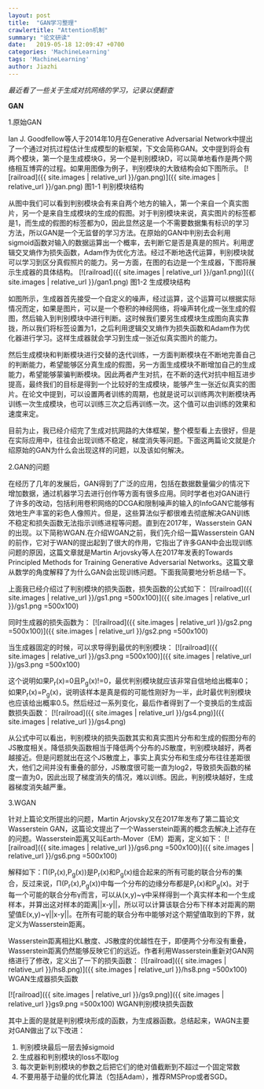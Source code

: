 ```yaml
---
layout: post
title:  "GAN学习整理"
crawlertitle: "Attention机制"
summary: "论文研读"
date:   2019-05-18 12:09:47 +0700
categories: 'MachineLearning'
tags: 'MachineLearning'
author: Jiazhi
---
```

*最近看了一些关于生成对抗网络的学习，记录以便翻查*

**GAN**

1.原始GAN

Ian J. Goodfellow等人于2014年10月在Generative Adversarial Network中提出了一个通过对抗过程估计生成模型的新框架，下文会简称GAN。文中提到将会有两个模块，第一个是生成模块G，另一个是判别模块D，可以简单地看作是两个网络相互博弈的过程。如果用图像为例子，判别模块的大致结构会如下图所示。
 [![railroad]({{ site.images | relative_url }}/gan.png)]({{ site.images | relative_url }}/gan.png)
图1-1 判别模块结构

从图中我们可以看到判别模块会有来自两个地方的输入，第一个来自一个真实图片，另一个是来自生成模块的生成的假图。对于判别模块来说，真实图片的标签都是1，而生成的假图的标签都为0，因此显然这是一个不需要数据集有标识的学习方法，所以GAN是一个无监督的学习方法。在原始的GAN中判别去会利用sigmoid函数对输入的数据运算出一个概率，去判断它是否是真是的照片。利用逻辑交叉熵作为损失函数，Adam作为优化方法。经过不断地迭代运算，判别模块就可以学习到区分真假照片的能力。另一方面，在图的右边是一个生成器，下图将展示生成器的具体结构。
 [![railroad]({{ site.images | relative_url }}/gan1.png)]({{ site.images | relative_url }}/gan1.png)
图1-2 生成模块结构

如图所示，生成器首先接受一个自定义的噪声，经过运算，这个运算可以根据实际情况而定，如果是图片，可以是一个卷积的神经网络，将噪声转化成一张生成的假图，然后输入到判别模块中进行判断。这时候我们要另生成模块生成图向真实靠拢，所以我们将标签设置为1，之后利用逻辑交叉熵作为损失函数和Adam作为优化器进行学习。这样生成器就会学习到生成一张近似真实图片的能力。

然后生成模块和判断模块进行交替的迭代训练，一方面判断模块在不断地完善自己的判断能力，希望能够区分真生成的假图，另一方面生成模块不断增加自己的生成能力，希望能够蒙骗判断模块。因此两者产生对抗，在不断的迭代对抗中相互进步提高，最终我们的目标是得到一个比较好的生成模块，能够产生一张近似真实的图片。在论文中提到，可以设置两者训练的周期，也就是说可以训练两次判断模块再训练一次生成模块，也可以训练三次之后再训练一次。这个值可以由训练的效果和速度来定。

目前为止，我已经介绍完了生成对抗网路的大体框架，整个模型看上去很好，但是在实际应用中，往往会出现训练不稳定，梯度消失等问题。下面这两篇论文就是介绍原始的GAN为什么会出现这样的问题，以及该如何解决。

2.GAN的问题

在经历了几年的发展后，GAN得到了广泛的应用，包括在数据数量偏少的情况下增加数据，通过机器学习去进行创作等方面有很多应用。同时学者也对GAN进行了许多的改动，包括利用卷积网络的DCGA和限制噪声的输入的InfoGAN它能够有效地生产丰富的彩色人像照片。但是，这些算法似乎都很难去彻底解决GAN训练不稳定和损失函数无法指示训练进程等问题。直到在2017年，Wasserstein GAN的出现。以下简称WGAN.在介绍WGAN之前，我们先介绍一篇Wasserstein GAN的前作，它对于WAN的提出起到了很大的作用，它指出了许多GAN中会出现训练问题的原因，这篇文章就是Martin Arjovsky等人在2017年发表的Towards Principled Methods for Training Generative Adversarial Networks。这篇文章从数学的角度解释了为什么GAN会出现训练问题。下面我简要地分析总结一下。

上面我已经介绍过了判别模块的损失函数，损失函数的公式如下：
 [![railroad]({{ site.images | relative_url }}/gs1.png =500x100)]({{ site.images | relative_url }}/gs1.png =500x100)

同时生成器的损失函数为：
 [![railroad]({{ site.images | relative_url }}/gs2.png =500x100)]({{ site.images | relative_url }}/gs2.png =500x100)

当生成器固定的时候，可以求导得到最优的判别模块：
 [![railroad]({{ site.images | relative_url }}/gs3.png =500x100)]({{ site.images | relative_url }}/gs3.png =500x100)
 
这个说明如果P<sub>r</sub>(x)=0且P<sub>g</sub>(x)!=0，最优判别模块就应该非常自信地给出概率0；如果P<sub>r</sub>(x)=P<sub>g</sub>(x)，说明该样本是真是假的可能性刚好为一半，此时最优判别模块也应该给出概率0.5。然后经过一系列变化，最后作者得到了一个变换后的生成函数损失函数：
 [![railroad]({{ site.images | relative_url }}/gs4.png)]({{ site.images | relative_url }}/gs4.png)
 
从公式中可以看出，判别模块的损失函数其实和真实图片分布和生成的假图分布的JS散度相关。降低损失函数相当于降低两个分布的JS散度，判别模块越好，两者越接近。但是问题就出在这个JS散度上，事实上真实分布和生成分布往往差距很大，他们之间并没有重叠的部分，JS散度很可能一直为log2，导致损失函数的梯度一直为0，因此出现了梯度消失的情况，难以训练。因此，判别模块越好，生成器梯度消失越严重。

3.WGAN

针对上篇论文所提出的问题，Martin Arjovsky又在2017年发布了第二篇论文Wasserstein GAN，这篇论文提出了一个Wasserstein距离的概念去解决上述存在的问题。Wasserstein距离又叫Earth-Mover（EM）距离，定义如下：
 [![railroad]({{ site.images | relative_url }}/gs6.png =500x100)]({{ site.images | relative_url }}/gs6.png =500x100)
 
解释如下：Π(P<sub>r</sub>(x),P<sub>g</sub>(x))是P<sub>r</sub>(x)和P<sub>g</sub>(x)组合起来的所有可能的联合分布的集合，反过来说，Π(P<sub>r</sub>(x),P<sub>g</sub>(x))中每一个分布的边缘分布都是P<sub>r</sub>(x)和P<sub>g</sub>(x)。对于每一个可能的联合分布γ而言，可以从(x,y)~γ中采样得到一个真实样本和一个生成样本，并算出这对样本的距离||x-y||，所以可以计算该联合分布下样本对距离的期望值E(x,y)~γ||x-y||。在所有可能的联合分布中能够对这个期望值取到的下界，就定义为Wasserstein距离。

Wasserstein距离相比KL散度、JS散度的优越性在于，即便两个分布没有重叠，Wasserstein距离仍然能够反映它们的远近。作者利用Wasserstein重新对GAN网络进行了修改，定义出了一下的损失函数：
 [![railroad]({{ site.images | relative_url }}/hs8.png)]({{ site.images | relative_url }}/hs8.png =500x100)
     WGAN生成器损失函数

 [![railroad]({{ site.images | relative_url }}/gs9.png)]({{ site.images | relative_url }}gs9.png =500x100)
     WGAN判别模块损失函数

其中上面的是就是判别模块形成的函数，为生成器函数。总结起来，WAGN主要对GAN做出了以下改进：

1. 判别模块最后一层去掉sigmoid
2. 生成器和判别模块的loss不取log
3. 每次更新判别模块的参数之后把它们的绝对值截断到不超过一个固定常数
4. 不要用基于动量的优化算法（包括Adam），推荐RMSProp或者SGD。
